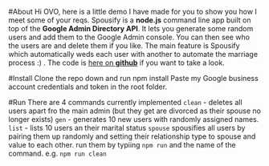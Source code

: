 #About
Hi OVO, here is a little demo I have made for you to show you how I meet some of your reqs. Spousify is a **node.js** command line app built on top of the **Google Admin Directory API**. It lets you generate some random users and add them to the Google Admin console. You can then see who the users are and delete them if you like. The main feature is Spousify which automatically weds each user with another to automate the marriage process :) . The code is [here on **github**](https://github.com/jopfre/spousify) if you want to take a look.

#Install
Clone the repo down and run npm install
Paste my Google business account credentials and token in the root folder.

#Run
There are 4 commands currently implemented
`clean` - deletes all users apart fro the main admin (but they get are divorced as their spouse no longer exists)
`gen` - generates 10 new users with randomly assigned names.
`list` - lists 10 users an their marital status
`spouse` spousifies all users by pairing them up randomly and setting their relationship type to spouse and value to each other.
run them by typiing `npm run` and the name of the command. e.g. `npm run clean`

